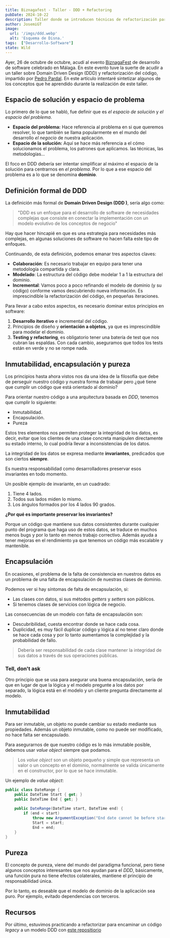 ```yaml
---
title: Biznagafest - Taller - DDD + Refactoring
pubDate: 2024-10-22
description: Taller donde se introducen técnicas de refactorización para encaminar un código a DDD.
author: JosemiGT
image:
  url: '/imgs/ddd.webp'
  alt: 'Esquema de Disna.'
tags:  ["Desarrollo-Software"]
state: Wild
---
```


Ayer, 26 de octubre de  octubre, acudí al evento  [BiznagaFest](https://www.biznagafest.com/) de desarrollo de software celebrado en Málaga. En este evento tuve la suerte de acudir a un taller sobre Domain Driven Design (DDD) y refactorización del código, impartido  por [Pedro Pardal](https://www.youtube.com/@ppardalj). En este artículo intentaré sintetizar algunos de los conceptos que he aprendido durante la realización de este taller.

## Espacio de solución y espacio de problema

Lo primero de lo que se habló, fue definir que es *el espacio de solución* y  *el espacio del problema*.

- **Espacio del problema:** Hace referencia al problema en si que queremos resolver, lo que también se llama popularmente  en el mundo del desarrollo *el negocio* de nuestra aplicación.
- **Espacio de la solución:** Aquí se hace más referencia a el cómo solucionamos el problema, los patrones que aplicamos. las técnicas, las metodologías...

El foco en DDD debería ser intentar simplificar al máximo el espacio de la solución para centrarnos en *el problema*. Por lo que a ese espacio del problema es a lo que se denomina **dominio**.

## Definición formal de DDD

La definición más formal de **Domain Driven Design (DDD )**, sería algo como:

> "DDD es un enfoque para el desarrollo de software de necesidades complejas que consiste en conectar la implementación con un modelo evolutivo de los conceptos de negocio"

Hay que hacer hincapié en que es una estrategia para necesidades más complejas, en algunas soluciones de software no hacen falta este tipo de enfoques.

Continuando, de esta definición, podemos emanar tres aspectos claves:

- **Colaboración**: Es necesario trabajar en equipo para tener una metodología compartida y clara.
- **Modelado**: La estructura del código debe modelar 1 a 1 la estructura del dominio.
- **Incremental**: Vamos poco a poco refinando el modelo de dominio (y su código) conforme vamos descubriendo nueva información. Es imprescindible la refactorización del código, en pequeñas iteraciones.

Para llevar a cabo estos aspectos, es necesario dominar estos principios en software:

1. **Desarrollo iterativo** e incremental del código.
2. Principios de diseño y **orientación a objetos**, ya que es imprescindible para modelar el dominio.
3. **Testing y refactoring**, es obligatorio tener una batería de test que nos cubran las espaldas.  Con cada cambio, aseguramos que todos los tests están en verde y no se rompe nada.

## Inmutabilidad, encapsulación y pureza

Los principios hasta ahora vistos nos da una idea de la filosofía que debe de perseguir nuestro código y nuestra forma de trabajar pero ¿qué tiene que cumplir un código que está orientado al dominio?

Para orientar nuestro código a una arquitectura basada en *DDD*, tenemos que cumplir lo siguiente:

- Inmutabilidad.
- Encapsulación.
- Pureza

Estos tres elementos nos permiten proteger la integridad de los datos, es decir, evitar que los clientes de una clase concreta manipulen directamente su estado interno, lo cual podría llevar a inconsistencias de los datos.

La integridad de los datos se expresa mediante **invariantes**, predicados que son ciertos **siempre**.

Es nuestra responsabilidad como desarrolladores preservar esos invariantes en todo momento.

Un posible ejemplo de invariante, en un cuadrado:

1. Tiene 4 lados.
2. Todos sus lados miden lo mismo.
3. Los ángulos formados por los 4 lados 90 grados.

**¿Por qué es importante preservar los invariantes?**

Porque un código que mantiene sus datos consistentes durante cualquier punto del programa que haga uso de estos datos, se traduce en muchos menos bugs y por lo tanto en menos trabajo correctivo. Además ayuda a tener mejoras en el rendimiento ya que tenemos un código más escalable y mantenible.

## Encapsulación

En ocasiones, el problema de la falta de consistencia en nuestros datos es un problema de una falta de encapsulación de nuestras clases de dominio.

Podemos ver si hay síntomas de falta de encapsulación, si:

- Las clases con datos, si sus métodos *getters* y *setters* son públicos.
- Si tenemos clases de servicios con lógica de negocio.

Las consecuencias de un modelo con falta de encapsulación son:

- Descubribilidad, cuesta encontrar donde se hace cada cosa.
- Duplicidad,  es muy fácil duplicar código y lógica al no tener claro donde se hace cada cosa y por lo tanto aumentamos la complejidad y la probabilidad de fallo.

> Debería ser responsabilidad de cada clase mantener la integridad de sus datos a través de sus operaciones públicas.

### Tell, don't ask

Otro principio que se usa para asegurar una buena encapsulación, sería de que en lugar de que la lógica y el modelo pregunte a los datos por separado, la lógica está en el modelo y un cliente pregunta directamente al modelo.

## Inmutabilidad

Para ser inmutable, un objeto no puede cambiar su estado mediante sus propiedades. Además un objeto inmutable, como no puede ser modificado, no hace falta ser encapsulado.

Para asegurarnos de que nuestro código es lo más inmutable posible, debemos usar *value object* siempre que podamos.

> Los *value object* son un objeto pequeño y simple que representa un valor o un concepto en el dominio, normalmente se valida únicamente en el constructor, por lo que se hace inmutable.

Un ejemplo de *value object*:

```c#
public class DateRange {
    public DateTime Start { get; }    
    public DateTime End { get; }
    
    public DateRange(DateTime start, DateTime end) {        
	    if (end < start)            
		    throw new ArgumentException("End date cannot be before start date");            
		    Start = start;
		    End = end;
    }
}
```

## Pureza

El concepto de pureza, viene del mundo del paradigma funcional, pero tiene algunos conceptos interesantes que nos ayudan para el *DDD*, básicamente, una función pura no tiene efectos colaterales, mantiene el principio de responsabilidad única.

Por lo tanto, es deseable que el modelo de dominio de la aplicación sea puro. Por ejemplo, evitado dependencias con terceros.

## Recursos

Por último, estuvimos practicando a refactorizar para encaminar un código *legacy* a un modelo DDD con [este repositiorio](https://github.com/exeal-es/tell-dont-ask-kata)
